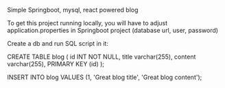 Simple Springboot, mysql, react powered blog

To get this project running locally, you will have to adjust application.properties in Springboot project (database url, user, password)

Create a db and run SQL script in it:

CREATE TABLE blog (
id INT NOT NULL,
title varchar(255),
content varchar(255),
PRIMARY KEY (id)
);

INSERT INTO blog VALUES (1, 'Great blog title', 'Great blog content');
